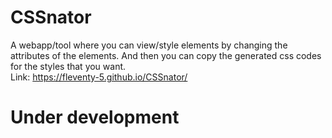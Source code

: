 # CSSnator

A webapp/tool where you can view/style elements by changing the attributes of the elements. And then you can copy the generated css codes for the styles that you want.<br>
Link: https://fleventy-5.github.io/CSSnator/
# Under development
